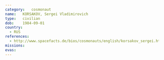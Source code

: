 ```yaml
---
category:	cosmonaut
name:	KORSAKOV, Sergei Vladimirovich
type:	civilian
dob:	1984-09-01
country:
  - RUS
references:
  - http://www.spacefacts.de/bios/cosmonauts/english/korsakov_sergei.htm
missions:
evas:
---
```

